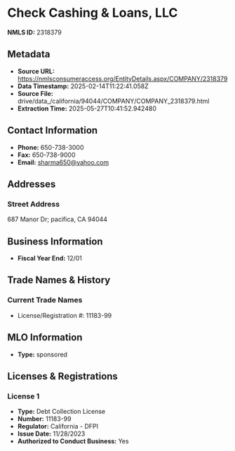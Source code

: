 # Check Cashing & Loans, LLC

**NMLS ID:** 2318379

## Metadata
- **Source URL:** https://nmlsconsumeraccess.org/EntityDetails.aspx/COMPANY/2318379
- **Data Timestamp:** 2025-02-14T11:22:41.058Z
- **Source File:** drive/data_/california/94044/COMPANY/COMPANY_2318379.html
- **Extraction Time:** 2025-05-27T10:41:52.942480

## Contact Information
- **Phone:** 650-738-3000
- **Fax:** 650-738-9000
- **Email:** sharma650@yahoo.com

## Addresses
### Street Address
687 Manor Dr; pacifica, CA 94044

## Business Information
- **Fiscal Year End:** 12/01

## Trade Names & History
### Current Trade Names
- License/Registration #: 11183-99

## MLO Information
- **Type:** sponsored

## Licenses & Registrations

### License 1
- **Type:** Debt Collection License
- **Number:** 11183-99
- **Regulator:** California - DFPI
- **Issue Date:** 11/28/2023
- **Authorized to Conduct Business:** Yes
